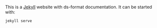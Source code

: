 This is a [Jekyll](https://jekyllrb.com) website with ds-format documentation.
It can be started with:

```sh
jekyll serve
```
